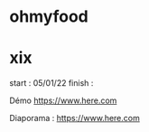 # ohmyfood 
# xix


start : 05/01/22
finish :

Démo https://www.here.com

Diaporama : https://www.here.com
